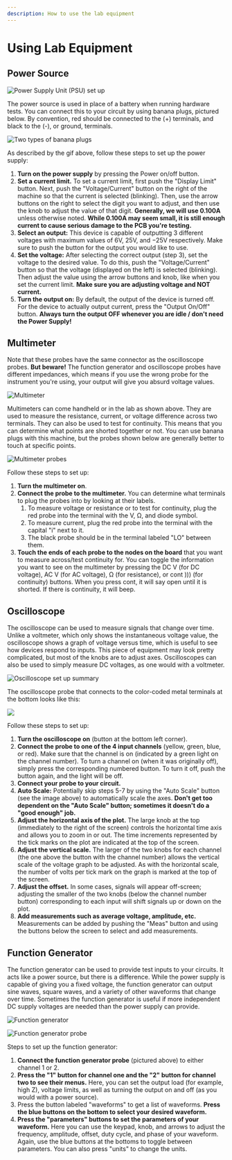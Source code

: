 ```yaml
---
description: How to use the lab equipment
---
```


# Using Lab Equipment

## Power Source

![Power Supply Unit \(PSU\) set up](../../.gitbook/assets/psu-setup.gif)

The power source is used in place of a battery when running hardware tests. You can connect this to your circuit by using banana plugs, pictured below. By convention, red should be connected to the \(+\) terminals, and black to the \(-\), or ground, terminals.

![Two types of banana plugs](../../.gitbook/assets/screen-shot-2018-06-09-at-3.21.04-pm.png)

As described by the gif above, follow these steps to set up the power supply:

1. **Turn on the power supply** by pressing the Power on/off button. 
2. **Set a current limit.** To set a current limit, first push the "Display Limit" button. Next, push the "Voltage/Current" button on the right of the machine so that the current is selected \(blinking\). Then, use the arrow buttons on the right to select the digit you want to adjust, and then use the knob to adjust the value of that digit. **Generally, we will use 0.100A** unless otherwise noted. **While 0.100A may seem small, it is still enough current to cause serious damage to the PCB you're testing.**
3. **Select an output:** This device is capable of outputting 3 different voltages with maximum values of 6V, 25V, and −25V respectively. Make sure to push the button for the output you would like to use. 
4. **Set the voltage:** After selecting the correct output \(step 3\), set the voltage to the desired value. To do this, push the "Voltage/Current" button so that the voltage \(displayed on the left\) is selected \(blinking\). Then adjust the value using the arrow buttons and knob, like when you set the current limit. **Make sure you are adjusting voltage and NOT current.** 
5. **Turn the output on:** By default, the output of the device is turned off. For the device to actually output current, press the "Output On/Off" button. **Always turn the output OFF whenever you are idle / don't need the Power Supply!**

## Multimeter

Note that these probes have the same connector as the oscilloscope probes. **But beware!** The function generator and oscilloscope probes have different impedances, which means if you use the wrong probe for the instrument you're using, your output will give you absurd voltage values. 

![Multimeter](../../.gitbook/assets/screen-shot-2018-06-09-at-4.17.49-pm.png)

Multimeters can come handheld or in the lab as shown above. They are used to measure the resistance, current, or voltage difference across two terminals. They can also be used to test for continuity. This means that you can determine what points are shorted together or not. You can use banana plugs with this machine, but the probes shown below are generally better to touch at specific points. 

![Multimeter probes](../../.gitbook/assets/screen-shot-2018-06-09-at-4.26.37-pm.png)



Follow these steps to set up:

1. **Turn the multimeter on**.
2. **Connect the probe to the multimeter.** You can determine what terminals to plug the probes into by looking at their labels. 
   1. To measure voltage or resistance or to test for continuity, plug the red probe into the terminal with the V, Ω, and diode symbol. 
   2. To measure current, plug the red probe into the terminal with the capital "i" next to it. 
   3. The black probe should be in the terminal labeled "LO" between them. 
3. **Touch the ends of each probe to the nodes on the board** that you want to measure across/test continuity for. You can toggle the information you want to see on the multimeter by pressing the DC V \(for DC voltage\), AC V \(for AC voltage\), Ω \(for resistance\), or cont \)\)\) \(for continuity\) buttons. When you press cont, it will say open until it is shorted. If there is continuity, it will beep.

## Oscilloscope 

The oscilloscope can be used to measure signals that change over time. Unlike a voltmeter, which only shows the instantaneous voltage value, the oscilloscope shows a graph of voltage versus time, which is useful to see how devices respond to inputs. This piece of equipment may look pretty complicated, but most of the knobs are to adjust axes. Oscilloscopes can also be used to simply measure DC voltages, as one would with a voltmeter. 

![Oscilloscope set up summary](../../.gitbook/assets/oscilloscope_intro.gif)

The oscilloscope probe that connects to the color-coded metal terminals at the bottom looks like this:

![](../../.gitbook/assets/osc-probe.jpg)

Follow these steps to set up:

1. **Turn the oscilloscope on** \(button at the bottom left corner\). 
2. **Connect the probe to one of the 4 input channels** \(yellow, green, blue, or red\). Make sure that the channel is on \(indicated by a green light on the channel number\). To turn a channel on \(when it was originally off\), simply press the corresponding numbered button. To turn it off, push the button again, and the light will be off.
3. **Connect your probe to your circuit.** 
4. **Auto Scale:** Potentially skip steps 5-7 by using the "Auto Scale" button \(see the image above\) to automatically scale the axes. **Don't get too dependent on the "Auto Scale" button; sometimes it doesn't do a "good enough" job.**
5. **Adjust the horizontal axis of the plot.** The large knob at the top \(immediately to the right of the screen\) controls the horizontal time axis and allows you to zoom in or out. The time increments represented by the tick marks on the plot are indicated at the top of the screen. 
6. **Adjust the vertical scale.** The larger of the two knobs for each channel \(the one above the button with the channel number\) allows the vertical scale of the voltage graph to be adjusted. As with the horizontal scale, the number of volts per tick mark on the graph is marked at the top of the screen. 
7. **Adjust the offset.** In some cases, signals will appear off-screen; adjusting the smaller of the two knobs \(below the channel number button\) corresponding to each input will shift signals up or down on the plot. 
8. **Add measurements such as average voltage, amplitude, etc.** Measurements can be added by pushing the "Meas" button and using the buttons below the screen to select and add measurements. 

## Function Generator 

The function generator can be used to provide test inputs to your circuits. It acts like a power source, but there is a difference. While the power supply is capable of giving you a fixed voltage, the function generator can output sine waves, square waves, and a variety of other waveforms that change over time. Sometimes the function generator is useful if more independent DC supply voltages are needed than the power supply can provide.

![Function generator](../../.gitbook/assets/screen-shot-2018-06-09-at-5.03.57-pm.png)

![Function generator probe](../../.gitbook/assets/screen-shot-2018-06-09-at-5.50.12-pm.png)

Steps to set up the function generator:

1. **Connect the function generator probe** \(pictured above\) to either channel 1 or 2. 
2. **Press the "1" button for channel one and the "2" button for channel two to see their menus.** Here, you can set the output load \(for example, high Z\), voltage limits, as well as turning the output on and off \(as you would with a power source\).
3. Press the button labeled "waveforms" to get a list of waveforms. **Press the blue buttons on the bottom to select your desired waveform.** 
4. **Press the "parameters" buttons to set the parameters of your waveform.** Here you can use the keypad, knob, and arrows to adjust the frequency, amplitude, offset, duty cycle, and phase of your waveform. Again, use the blue buttons at the bottoms to toggle between parameters. You can also press "units" to change the units.

